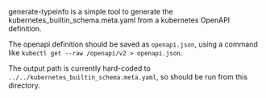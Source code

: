 generate-typeinfo is a simple tool to generate the kubernetes_builtin_schema.meta.yaml from a kubernetes OpenAPI definition.

The openapi definition should be saved as `openapi.json`, using a command like `kubectl get --raw /openapi/v2 > openapi.json`.

The output path is currently hard-coded to `../../kubernetes_builtin_schema.meta.yaml`, so should be run from this directory.